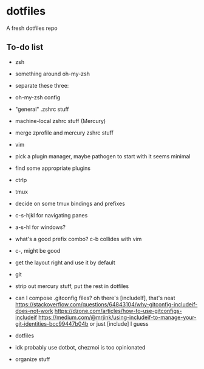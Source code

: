 # dotfiles
A fresh dotfiles repo

## To-do list

- zsh
 - something around oh-my-zsh
 - separate these three:
  - oh-my-zsh config
  - "general" .zshrc stuff
  - machine-local zshrc stuff (Mercury)
 - merge zprofile and mercury zshrc stuff

- vim
 - pick a plugin manager, maybe pathogen to start with it seems minimal
 - find some appropriate plugins
  - ctrlp
 
- tmux
 - decide on some tmux bindings and prefixes
  - c-s-hjkl for navigating panes
  - a-s-hl for windows?
  - what's a good prefix combo? c-b collides with vim
   - c-, might be good
 - get the layout right and use it by default

- git
 - strip out mercury stuff, put the rest in dotfiles
 - can I compose .gitconfig files? oh there's [includeIf], that's neat
  https://stackoverflow.com/questions/64843104/why-gitconfig-includeif-does-not-work
  https://dzone.com/articles/how-to-use-gitconfigs-includeif
  https://medium.com/@mrjink/using-includeif-to-manage-your-git-identities-bcc99447b04b
  or just [include] I guess

- dotfiles
 - idk probably use dotbot, chezmoi is too opinionated
 - organize stuff
